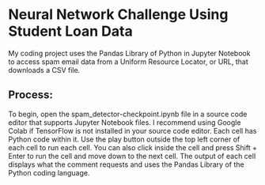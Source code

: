 # Neural Network Challenge Using Student Loan Data
My coding project uses the Pandas Library of Python in Jupyter Notebook to access spam email data from a Uniform Resource Locator, or URL, that downloads a CSV file.

## Process:
To begin, open the spam_detector-checkpoint.ipynb file in a source code editor that supports Jupyter Notebook files. I recommend using Google Colab if TensorFlow is not installed in your source code editor. Each cell has Python code within it. Use the play button outside the top left corner of each cell to run each cell. You can also click inside the cell and press Shift + Enter to run the cell and move down to the next cell. The output of each cell displays what the comment requests and uses the Pandas Library of the Python coding language.
